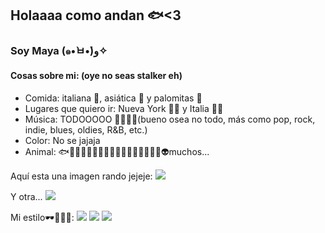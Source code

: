 ## Holaaaa como andan 🐟<3

### Soy Maya (๑•̀ㅂ•́)و✧

#### Cosas sobre mi: (oye no seas stalker eh)

- Comida: italiana 🍝, asiática 🍣 y palomitas 🍿
- Lugares que quiero ir: Nueva York 🎸🎸 y Italia 🍝🤌
- Música: TODOOOOO 🎸🪩🎶🎤(bueno osea no todo, más como pop, rock, indie, blues, oldies, R&B, etc.)
- Color: No se jajaja
- Animal: 🐟🐛🐋🐚🙈🐾🐀🦈🦭🐡🐤🐧🐞🦖🦕🐘🦮👽muchos...

Aquí esta una imagen rando jejeje:
![](https://i.pinimg.com/736x/dd/ec/31/ddec31aec1520703588ae5c4cd7a97d8.jpg)

Y otra...
![](https://i.pinimg.com/736x/b6/d5/50/b6d550f971ea5cad4e2f78c889ccdeb6.jpg)

Mi estilo🕶️👙👚👖: 
![](https://i.pinimg.com/736x/d9/3c/60/d93c60097c07c2943b9ef61d2b9a7f5f.jpg)
![](https://i.pinimg.com/736x/98/e7/d7/98e7d7de77148b4c179edfbfc7b13d31.jpg)
![](https://i.pinimg.com/736x/23/f7/34/23f73490d89781154edf994789bd2f7f.jpg)

